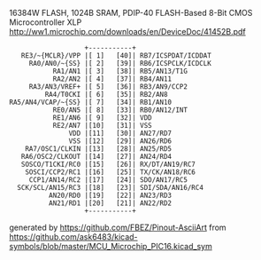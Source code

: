 16384W FLASH, 1024B SRAM, PDIP-40
FLASH-Based 8-Bit CMOS Microcontroller XLP
http://ww1.microchip.com/downloads/en/DeviceDoc/41452B.pdf


	                   +-----------+
	   RE3/~{MCLR}/VPP |[ 1]   [40]| RB7/ICSPDAT/ICDDAT
	     RA0/AN0/~{SS} |[ 2]   [39]| RB6/ICSPCLK/ICDCLK
	           RA1/AN1 |[ 3]   [38]| RB5/AN13/T1G
	           RA2/AN2 |[ 4]   [37]| RB4/AN11
	     RA3/AN3/VREF+ |[ 5]   [36]| RB3/AN9/CCP2
	         RA4/T0CKI |[ 6]   [35]| RB2/AN8
	RA5/AN4/VCAP/~{SS} |[ 7]   [34]| RB1/AN10
	           RE0/AN5 |[ 8]   [33]| RB0/AN12/INT
	           RE1/AN6 |[ 9]   [32]| VDD
	           RE2/AN7 |[10]   [31]| VSS
	               VDD |[11]   [30]| AN27/RD7
	               VSS |[12]   [29]| AN26/RD6
	    RA7/OSC1/CLKIN |[13]   [28]| AN25/RD5
	   RA6/OSC2/CLKOUT |[14]   [27]| AN24/RD4
	   SOSCO/T1CKI/RC0 |[15]   [26]| RX/DT/AN19/RC7
	    SOSCI/CCP2/RC1 |[16]   [25]| TX/CK/AN18/RC6
	     CCP1/AN14/RC2 |[17]   [24]| SDO/AN17/RC5
	  SCK/SCL/AN15/RC3 |[18]   [23]| SDI/SDA/AN16/RC4
	          AN20/RD0 |[19]   [22]| AN23/RD3
	          AN21/RD1 |[20]   [21]| AN22/RD2
	                   +-----------+


generated by https://github.com/FBEZ/Pinout-AsciiArt from https://github.com/ask6483/kicad-symbols/blob/master/MCU_Microchip_PIC16.kicad_sym